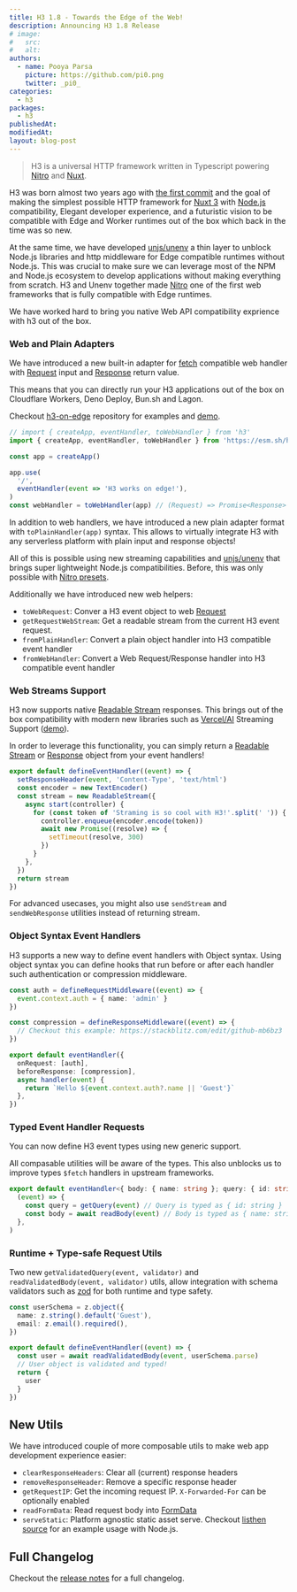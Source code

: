 ```yaml
---
title: H3 1.8 - Towards the Edge of the Web!
description: Announcing H3 1.8 Release
# image:
#   src:
#   alt:
authors:
  - name: Pooya Parsa
    picture: https://github.com/pi0.png
    twitter: _pi0_
categories:
  - h3
packages:
  - h3
publishedAt:
modifiedAt:
layout: blog-post
---
```


> H3 is a universal HTTP framework written in Typescript powering [Nitro](https://nitro.unjs.io/) and [Nuxt](https://nuxt.com/).

H3 was born almost two years ago with [the first commit](https://github.com/unjs/h3/tree/cbc8909b2003d6d5df694ab7a36aa067cc990c74) and the goal of making the simplest possible HTTP framework for [Nuxt 3](https://nuxt.com/) with [Node.js](https://nodejs.org/en) compatibility, Elegant developer experience, and a futuristic vision to be compatible with Edge and Worker runtimes out of the box which back in the time was so new.

At the same time, we have developed [unjs/unenv](https://github.com/unjs/unenv/tree/main) a thin layer to unblock Node.js libraries and http middleware for Edge compatible runtimes without Node.js. This was crucial to make sure we can leverage most of the NPM and Node.js ecosystem to develop applications without making everything from scratch. H3 and Unenv together made [Nitro](https://nitro.unjs.io) one of the first web frameworks that is fully compatible with Edge runtimes.

We have worked hard to bring you native Web API compatibility exprience with h3 out of the box.

### Web and Plain Adapters

We have introduced a new built-in adapter for [fetch](https://developer.mozilla.org/en-US/docs/Web/API/Fetch_API) compatible web handler with [Request](https://developer.mozilla.org/en-US/docs/Web/API/Request) input and [Response](https://developer.mozilla.org/en-US/docs/Web/API/Response) return value.

This means that you can directly run your H3 applications out of the box on Cloudflare Workers, Deno Deploy, Bun.sh and Lagon.

Checkout [h3-on-edge](https://github.com/pi0/h3-on-edge) repository for examples and [demo](https://h3-on-edge.deno.dev/).

```ts
// import { createApp, eventHandler, toWebHandler } from 'h3'
import { createApp, eventHandler, toWebHandler } from 'https://esm.sh/h3@1.8.0'

const app = createApp()

app.use(
  '/',
  eventHandler(event => 'H3 works on edge!'),
)
const webHandler = toWebHandler(app) // (Request) => Promise<Response>
```

In addition to web handlers, we have introduced a new plain adapter format with `toPlainHandler(app)` syntax. This allows to virtually integrate H3 with any serverless platform with plain input and response objects!

All of this is possible using new streaming capabilities and [unjs/unenv](https://unenv.unjs.io) that brings super lightweight Node.js compatibilities. Before, this was only possible with [Nitro presets](https://nitro.unjs.io/deploy).

Additionally we have introduced new web helpers:

- `toWebRequest`: Conver a H3 event object to web [Request](https://developer.mozilla.org/en-US/docs/Web/API/Request)
- `getRequestWebStream`: Get a readable stream from the current H3 event request.
- `fromPlainHandler`: Convert a plain object handler into H3 compatible event handler
- `fromWebHandler`: Convert a Web Request/Response handler into H3 compatible event handler

### Web Streams Support

H3 now supports native [Readable Stream](https://developer.mozilla.org/en-US/docs/Web/API/ReadableStream) responses. This brings out of the box compatibility with modern new libraries such as [Vercel/AI](https://github.com/vercel/ai) Streaming Support ([demo](https://github.com/Hebilicious/nuxt-openai-vercel-edge-demo)).

In order to leverage this functionality, you can simply return a [Readable Stream](https://developer.mozilla.org/en-US/docs/Web/API/ReadableStream) or [Response](https://developer.mozilla.org/en-US/docs/Web/API/Response) object from your event handlers!

```ts
export default defineEventHandler((event) => {
  setResponseHeader(event, 'Content-Type', 'text/html')
  const encoder = new TextEncoder()
  const stream = new ReadableStream({
    async start(controller) {
      for (const token of 'Straming is so cool with H3!'.split(' ')) {
        controller.enqueue(encoder.encode(token))
        await new Promise((resolve) => {
          setTimeout(resolve, 300)
        })
      }
    },
  })
  return stream
})
```

For advanced usecases, you might also use `sendStream` and `sendWebResponse` utilities instead of returning stream.

### Object Syntax Event Handlers

H3 supports a new way to define event handlers with Object syntax. Using object syntax you can define hooks that run before or after each handler such authentication or compression middleware.

```ts
const auth = defineRequestMiddleware((event) => {
  event.context.auth = { name: 'admin' }
})

const compression = defineResponseMiddleware((event) => {
  // Checkout this example: https://stackblitz.com/edit/github-mb6bz3
})

export default eventHandler({
  onRequest: [auth],
  beforeResponse: [compression],
  async handler(event) {
    return `Hello ${event.context.auth?.name || 'Guest'}`
  },
})
```

### Typed Event Handler Requests

You can now define H3 event types using new generic support.

All compasable utilities will be aware of the types. This also unblocks us to improve types `$fetch` handlers in upstream frameworks.

```ts
export default eventHandler<{ body: { name: string }; query: { id: string } }>(
  (event) => {
    const query = getQuery(event) // Query is typed as { id: string }
    const body = await readBody(event) // Body is typed as { name: string }
  },
)
```

### Runtime + Type-safe Request Utils

Two new `getValidatedQuery(event, validator)` and `readValidatedBody(event, validator)` utils, allow integration with schema validators such as [zod](https://zod.dev/) for both runtime and type safety.

```ts
const userSchema = z.object({
  name: z.string().default('Guest'),
  email: z.email().required(),
})

export default defineEventHandler((event) => {
  const user = await readValidatedBody(event, userSchema.parse)
  // User object is validated and typed!
  return {
    user
  }
})
```

## New Utils

We have introduced couple of more composable utils to make web app development experience easier:

- `clearResponseHeaders`: Clear all (current) response headers
- `removeResponseHeader`: Remove a specific response header
- `getRequestIP`: Get the incoming request IP. `X-Forwarded-For` can be optionally enabled
- `readFormData`: Read request body into [FormData](https://developer.mozilla.org/en-US/docs/Web/API/FormData)
- `serveStatic`: Platform agnostic static asset serve. Checkout [listhen source](https://github.com/unjs/listhen/blob/af6ea3af3fec4289c00b0ba589ca6f63c6a5dbbd/src/server/dev.ts#L66) for an example usage with Node.js.

## Full Changelog

Checkout the [release notes](https://github.com/unjs/h3/issues/486) for a full changelog.
